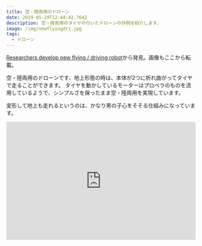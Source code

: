 ```yaml
---
title: 空・陸両用のドローン
date: 2019-05-29T12:44:42.764Z
description: 空・陸両用のタイヤの付いたドローンの作例を紹介します。
image: /img/newflyingdri.jpg
tags:
  - ドローン
---
```

[Researchers develop new flying / driving robot](https://techxplore.com/news/2019-05-robot.html)から発見。画像もここから転載。

空・陸両用のドローンです、地上形態の時は、本体が2つに折れ曲がってタイヤで走ることができます。
タイヤを動かしているモーターはプロペラのものを流用しているようで、シンプルさを保ったまま空・陸両用を実現しています。

変形して地上も走れるというのは、かなり男の子心をそそる仕組みになっています。

<iframe width="100%" height="315" src="https://www.youtube.com/embed/xLuQifpJv_8" frameborder="0" allow="accelerometer; autoplay; encrypted-media; gyroscope; picture-in-picture" allowfullscreen></iframe>
